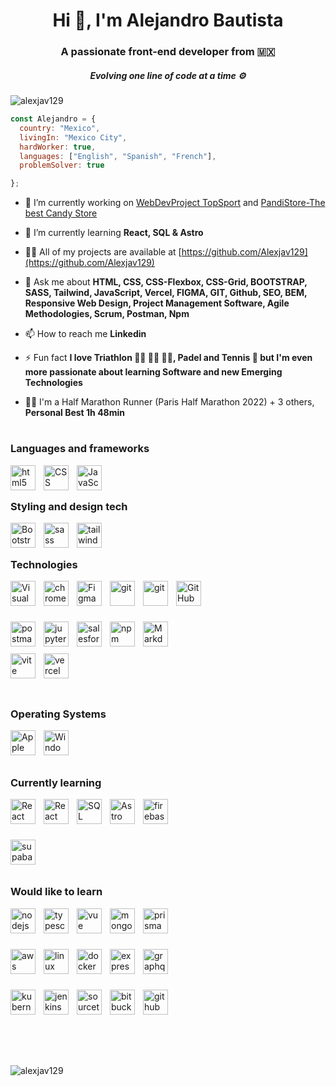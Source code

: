 <h1 align="center">Hi 👋, I'm Alejandro Bautista</h1>
<h3 align="center">A passionate front-end developer from 🇲🇽</h3>
<h5 align="center">Evolving one line of code at a time ⚙️</h5>


<p align="left"> <img src="https://komarev.com/ghpvc/?username=alexjav129&label=Profile%20views&color=0e75b6&style=flat" alt="alexjav129" /> </p>

```js
const Alejandro = {
  country: "Mexico",
  livingIn: "Mexico City",
  hardWorker: true,
  languages: ["English", "Spanish", "French"],
  problemSolver: true

};
```

- 🔭 I’m currently working on [WebDevProject TopSport](https://github.com/Alexjav129/ProyectoWebDev-git) and [PandiStore-The best Candy Store](https://github.com/Alexjav129/PandiStore-Bautista)

- 🌱 I’m currently learning ******React, SQL & Astro******

- 👨‍💻 All of my projects are available at [https://github.com/Alexjav129](https://github.com/Alexjav129)

- 💬 Ask me about **HTML, CSS, CSS-Flexbox, CSS-Grid, BOOTSTRAP, SASS, Tailwind, JavaScript, Vercel, FIGMA, GIT, Github, SEO, BEM, Responsive Web Design, Project Management Software, Agile Methodologies, Scrum, Postman, Npm**

- 📫 How to reach me **Linkedin**

- ⚡ Fun fact **I love Triathlon 🏃‍♂️ 🚴‍♂️ 🏊‍♂️, Padel and Tennis 🎾 but I'm even more passionate about learning Software and new Emerging Technologies**
  
- 🏃‍♂️ I'm a Half Marathon Runner (Paris Half Marathon 2022) + 3 others, **Personal Best 1h 48min**


# <h3 align="left">Languages and frameworks</h3>
<p align="left"> 

<img align="left" alt="html5" width="40px" src="https://cdn.jsdelivr.net/gh/devicons/devicon/icons/html5/html5-original.svg"  style="padding-right:10px;" />
<img align="left" alt="CSS" width="40px" src="https://cdn.jsdelivr.net/gh/devicons/devicon/icons/css3/css3-original.svg"  style="padding-right:10px;" />
<img align="left" alt="JavaScript" width="40px" src="https://cdn.jsdelivr.net/gh/devicons/devicon/icons/javascript/javascript-original.svg" style="padding-right:10px;"/>

  
</p> 
<br />

# <h3 align="left">Styling and design tech</h3>
<p align="left"> 

<img align="left" alt="Bootstrap" width="40px" src="https://cdn.jsdelivr.net/gh/devicons/devicon/icons/bootstrap/bootstrap-original.svg" style="padding-right:10px;" />
<img align="left" alt="sass" width="40px" src="https://cdn.jsdelivr.net/gh/devicons/devicon/icons/sass/sass-original.svg" style="padding-right:10px;"/>
<img align="left" alt="tailwind" width="40px" src="https://cdn.jsdelivr.net/gh/devicons/devicon/icons/tailwindcss/tailwindcss-plain.svg" style="padding-right:10px;"/>
  
</p>
<br />

# <h3 align="left">Technologies</h3>
<p align="left"> 
  
<img align="left" alt="Visual Studio Code" width="40px" src="https://skillicons.dev/icons?i=vscode" style="padding-right:10px;" />
<img align="left" alt="chrome" width="40px" src="https://cdn.jsdelivr.net/gh/devicons/devicon/icons/chrome/chrome-original.svg" style="padding-right:10px;" />
<img align="left" alt="Figma" width="40px" src="https://skillicons.dev/icons?i=figma" style="padding-right:10px;"/>
<img align="left" alt="git" width="40px" src="https://skillicons.dev/icons?i=git" style="padding-right:10px;"/>
<img align="left" alt="git" width="40px" src="https://cdn.jsdelivr.net/gh/devicons/devicon/icons/git/git-original.svg" style="padding-right:10px;" />
<img align="left" alt="GitHub" width="40px" src="https://skillicons.dev/icons?i=github" style="padding-right:10px;" />

<br><br><br>

<img align="left" alt="postman" width="40px" src="https://www.vectorlogo.zone/logos/getpostman/getpostman-icon.svg" style="padding-right:10px;"/>
<img align="left" alt="jupyter" width="40px" src="https://cdn.jsdelivr.net/gh/devicons/devicon/icons/jupyter/jupyter-original-wordmark.svg" style="padding-right:10px;" />
<img align="left" alt="salesforce" width="40px" src="https://cdn.jsdelivr.net/gh/devicons/devicon/icons/salesforce/salesforce-original.svg" style="padding-right:10px;" />
<img align="left" alt="npm" width="40px" src="https://cdn.jsdelivr.net/gh/devicons/devicon/icons/npm/npm-original-wordmark.svg" style="padding-right:10px;" />
<img align="left" alt="Markdown" width="40px" src="https://skillicons.dev/icons?i=md" style="padding-right:10px;" />


<br><br><br>
<img align="left" alt="vite" width="40px" src="https://skillicons.dev/icons?i=vite" style="padding-right:10px;" />
<img align="left" alt="vercel" width="40px" src="https://skillicons.dev/icons?i=vercel" style="padding-right:10px;" />


</p>
<br><br>


# <h3 align="left">Operating Systems</h3>
<p align="left"> 

<img align="left" alt="Apple" width="40px" src="https://cdn.jsdelivr.net/gh/devicons/devicon/icons/apple/apple-original.svg" style="padding-right:10px;" />
<img align="left" alt="Windows" width="40px" src="https://cdn.jsdelivr.net/gh/devicons/devicon/icons/windows8/windows8-original.svg" style="padding-right:10px;" />

</p>
<br />
<br />


# <h3 align="left">Currently learning</h3>
<p align="left"> 

<img align="left" alt="React" width="40px" src="https://skillicons.dev/icons?i=react"  style="padding-right:10px;" />
<img align="left" alt="React" width="40px" src="https://skillicons.dev/icons?i=nextjs"  style="padding-right:10px;" />
<img align="left" alt="SQL" width="40px" src="https://skillicons.dev/icons?i=postgresql" style="padding-right:10px;" />
<img align="left" alt="Astro" width="40px" src="https://skillicons.dev/icons?i=astro" style="padding-right:10px;" />
<img align="left" alt="firebase" width="40px" src="https://skillicons.dev/icons?i=firebase" style="padding-right:10px;"/>

<br><br><br>

<img align="left" alt="supabase" width="40px" src="https://skillicons.dev/icons?i=supabase" style="padding-right:10px;"/>

</p>
<br />
<br />

# <h3 align="left">Would like to learn</h3>
<p align="left"> 

<img align="left" alt="nodejs" width="40px" src="https://cdn.jsdelivr.net/gh/devicons/devicon/icons/nodejs/nodejs-original.svg"  style="padding-right:10px;" />
<img align="left" alt="typescript" width="40px" src="https://skillicons.dev/icons?i=ts"  style="padding-right:10px;" />
<img align="left" alt="vue" width="40px" src="https://cdn.jsdelivr.net/gh/devicons/devicon/icons/vuejs/vuejs-original.svg" style="padding-right:10px;" />
<img align="left" alt="mongodb" width="40px" src="https://skillicons.dev/icons?i=mongodb" style="padding-right:10px;"/>
<img align="left" alt="prisma" width="40px" src="https://skillicons.dev/icons?i=prisma" style="padding-right:10px;"/>

<br><br><br>

<img align="left" alt="aws" width="40px" src="https://skillicons.dev/icons?i=aws" style="padding-right:10px;"/>
<img align="left" alt="linux" width="40px" src="https://skillicons.dev/icons?i=linux" style="padding-right:10px;"/>
<img align="left" alt="docker" width="40px" src="https://skillicons.dev/icons?i=docker" style="padding-right:10px;"/>
<img align="left" alt="express" width="40px" src="https://skillicons.dev/icons?i=express" style="padding-right:10px;"/>
<img align="left" alt="graphql" width="40px" src="https://skillicons.dev/icons?i=graphql" style="padding-right:10px;"/>

<br><br><br>

<img align="left" alt="kubernetes" width="40px" src="https://skillicons.dev/icons?i=kubernetes" style="padding-right:10px;"/>
<img align="left" alt="jenkins" width="40px" src="https://skillicons.dev/icons?i=jenkins" style="padding-right:10px;"/>
<img align="left" alt="sourcetree" width="40px" src="https://cdn.jsdelivr.net/gh/devicons/devicon/icons/sourcetree/sourcetree-original.svg" style="padding-right:10px;"/>
<img align="left" alt="bitbucket" width="40px" src="https://cdn.jsdelivr.net/gh/devicons/devicon/icons/bitbucket/bitbucket-original.svg" style="padding-right:10px;"/>
<img align="left" alt="github actions" width="40px" src="https://skillicons.dev/icons?i=githubactions" style="padding-right:10px;"/>

  
</p>


<br />
<br />
<br />

#



<br />

<p>
  <img align="left" src="https://github-readme-stats.vercel.app/api/top-langs?username=alexjav129&show_icons=true&locale=en&layout=compact" alt="alexjav129" />
</p>
